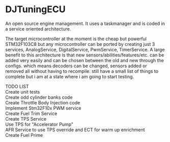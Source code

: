 # DJTuningECU

An open source engine management. It uses a taskmanager and is coded in a service oriented architecture.

The target microcontroller at the moment is the cheap but powerful STM32F103C8 but any microcontroller can be ported by creating just 3 services, AnalogService, DigitalService, PwmService, TimerService. A large benefit to this architecture is that new sensors/abilities/features/etc. can be added very easily and can be chosen between the old and new through the configs. which means decoders can be changed, sensors added or removed all without having to recompile. still have a small list of things to complete but i am at a state where i am going to start testing.

TODO LIST<br>
Create unit tests<br>
Create odd cylinder banks code<br>
Create Throttle Body Injection code<br>
Implement Stm32F10x PWM service<br>
Create Fuel Trim Service<br>
Create TPS Service<br>
Use TPS for "Accelerator Pump"<br>
AFR Service to use TPS override and ECT for warm up enrichment<br>
Create Fuel Prime<br>
